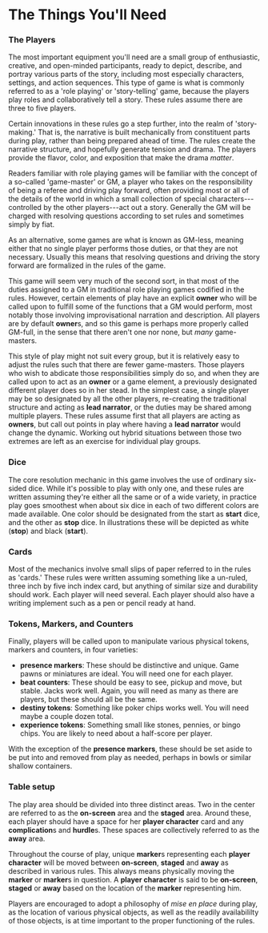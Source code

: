 # The Things You'll Need

### The Players
The most important equipment you'll need are a small group of enthusiastic, creative, and open-minded participants, ready to depict, describe, and portray various parts of the story, including most especially characters, settings, and action sequences.  This type of game is what is commonly referred to as a 'role playing' or 'story-telling' game, because the players play roles and collaboratively tell a story.  These rules assume there are three to five players.

Certain innovations in these rules go a step further, into the realm of 'story-making.'  That is, the narrative is built mechanically from constituent parts during play, rather than being prepared ahead of time.  The rules create the narrative structure, and hopefully generate tension and drama.  The players provide the flavor, color, and exposition that make the drama *matter*.

Readers familiar with role playing games will be familiar with the concept of a so-called 'game-master' or GM, a player who takes on the responsibility of being a referee and driving play forward, often providing most or all of the details of the world in which a small collection of special characters---controlled by the other players---act out a story.  Generally the GM will be charged with resolving questions according to set rules and sometimes simply by fiat.

As an alternative, some games are what is known as GM-less, meaning either that no single player performs those duties, or that they are not necessary.  Usually this means that resolving questions and driving the story forward are formalized in the rules of the game.

This game will seem very much of the second sort, in that most of the duties assigned to a GM in traditional role playing games codified in the rules.  However, certain elements of play have an explicit **owner** who will be called upon to fulfill some of the functions that a GM would perform, most notably those involving improvisational narration and description.  All players are by default **owner**s, and so this game is perhaps more properly called GM-full, in the sense that there aren't one nor none, but *many* game-masters.

This style of play might not suit every group, but it is relatively easy to adjust the rules such that there are fewer game-masters.  Those players who wish to abdicate those responsibilities simply do so, and when they are called upon to act as an **owner** or a game element, a previously designated different player does so in her stead.  In the simplest case, a single player may be so designated by all the other players, re-creating the traditional structure and acting as **lead narrator**, or the duties may be shared among multiple players.  These rules assume first that all players are acting as **owners**, but call out points in play where having a **lead narrator** would change the dynamic.  Working out hybrid situations between those two extremes are left as an exercise for individual play groups.

### Dice
The core resolution mechanic in this game involves the use of ordinary six-sided dice. While it's possible to play with only one, and these rules are written assuming they're either all the same or of a wide variety, in practice play goes smoothest when about six dice in each of two different colors are made available.  One color should be designated from the start as **start** dice, and the other as **stop** dice.  In illustrations these will be depicted as white (**stop**) and black (**start**).

### Cards
Most of the mechanics involve small slips of paper referred to in the rules as 'cards.'  These rules were written assuming something like a un-ruled, three inch by five inch index card, but anything of similar size and durability should work.  Each player will need several.  Each player should also have a writing implement such as a pen or pencil ready at hand.

### Tokens, Markers, and Counters
Finally, players will be called upon to manipulate various physical tokens, markers and counters, in four varieties:

* **presence markers**: These should be distinctive and unique. Game pawns or miniatures are ideal. You will need one for each player. 
* **beat counters**: These should be easy to see, pickup and move, but stable. Jacks work well. Again, you will need as many as there are players, but these should all be the same.
* **destiny tokens**: Something like poker chips works well.  You will need maybe a couple dozen total. 
* **experience tokens**: Something small like stones, pennies, or bingo chips.  You are likely to need about a half-score per player.  

With the exception of the **presence markers**, these should be set aside to be put into and removed from play as needed, perhaps in bowls or similar shallow containers.

### Table setup
The play area should be divided into three distinct areas.  Two in the center are referred to as the **on-screen** area and the **staged** area.  Around these, each player should have a space for her **player character** card and any **complication**s and **hurdle**s.  These spaces are collectively referred to as the **away** area.  

Throughout the course of play, unique **marker**s representing each **player character** will be moved between **on-screen**, **staged** and **away** as described in various rules.  This always means physically moving the **marker** or **marker**s in question.  A **player character** is said to be **on-screen**, **staged** or **away** based on the location of the **marker** representing him. 

Players are encouraged to adopt a philosophy of *mise en place* during play, as the location of various physical objects, as well as the readily availabililty of those objects, is at time important to the proper functioning of the rules.

